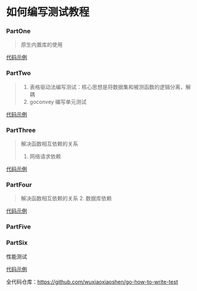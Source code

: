 # 如何编写测试教程

### PartOne

> 原生内置库的使用

[代码示例](https://github.com/wuxiaoxiaoshen/go-how-to-write-test/tree/master/part_one)

### PartTwo

> 1. 表格驱动法编写测试：核心思想是将数据集和被测函数的逻辑分离，解耦
> 2. goconvey 编写单元测试

[代码示例](https://github.com/wuxiaoxiaoshen/go-how-to-write-test/tree/master/part_two)
### PartThree

> 解决函数相互依赖的关系
> 1. 网络请求依赖

[代码示例](https://github.com/wuxiaoxiaoshen/go-how-to-write-test/tree/master/part_three)
### PartFour

> 解决函数相互依赖的关系
> 2. 数据库依赖

[代码示例](https://github.com/wuxiaoxiaoshen/go-how-to-write-test/tree/master/part_four)

### PartFive



### PartSix

性能测试

[代码示例](https://github.com/wuxiaoxiaoshen/go-how-to-write-test/tree/master/part_six)



全代码仓库：https://github.com/wuxiaoxiaoshen/go-how-to-write-test